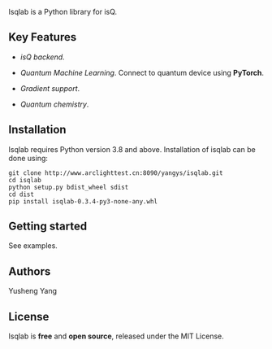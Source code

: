Isqlab is a Python library for isQ.

## Key Features

- *isQ backend.*

- *Quantum Machine Learning*. Connect to quantum device using **PyTorch**.

- *Gradient support*.

- *Quantum chemistry*.

## Installation

Isqlab requires Python version 3.8 and above. Installation of isqlab can be done using:

```console
git clone http://www.arclighttest.cn:8090/yangys/isqlab.git
cd isqlab
python setup.py bdist_wheel sdist
cd dist
pip install isqlab-0.3.4-py3-none-any.whl
```

## Getting started

See examples.

## Authors

Yusheng Yang

## License

Isqlab is **free** and **open source**, released under the MIT License.
